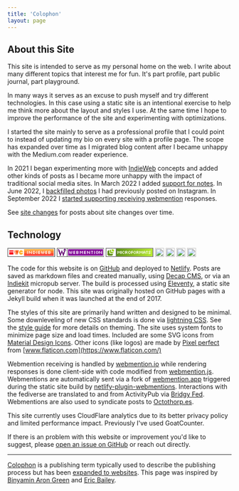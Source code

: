 ```yaml
---
title: 'Colophon'
layout: page
---
```


<style>
    /*double selector for specificity*/
    .badge.badge { height: 1.25rem; width: auto; }
</style>

## About this Site

This site is intended to serve as my personal home on the web. I write about many different topics that interest me for fun. It's part profile, part public journal, part playground.

In many ways it serves as an excuse to push myself and try different technologies.
In this case using a static site is an intentional exercise to help me think more about the layout and styles I use.
At the same time I hope to improve the performance of the site and experimenting with optimizations.

I started the site mainly to serve as a professional profile that I could point to instead of updating my bio on every site with a profile page.
The scope has expanded over time as I migrated blog content after I became unhappy with the Medium.com reader experience.

In 2021 I began experimenting more with [IndieWeb](https://indieweb.org/) concepts and added other kinds of posts as I became more unhappy with the impact of traditional social media sites. In March 2022 I added [support for notes](/posts/2022/03/30/first-note/). In June 2022, I [backfilled photos](/posts/2022/06/10/instagram-photos-import/) I had previously posted on Instagram. In September 2022 I [started supporting receiving webmention](/posts/2022/09/09/displaying-webmentions) responses.

See <a href="/posts/tags/site changes/" class="tag chip-item">site changes</a> for posts about site changes over time.

## Technology

<a href="https://indieweb.org/" aria-label="IndieWeb"><svg width="80" height="15" class="badge" xmlns="http://www.w3.org/2000/svg" viewBox="0 0 80 15"><rect x="0" y="0" width="80" height="15" fill="white" stroke-width="2" stroke="#666" /><rect x="3" y="4" width="7" height="2" fill="#FC0D1B" /><rect x="3" y="7" width="7" height="4" fill="#FC0D1B" /><rect x="11" y="4" width="1" height="2" fill="#fc5d20" /><rect x="12" y="6" width="1" height="3" fill="#fc5d20" /><rect x="13" y="9" width="1" height="2" fill="#fc5d20" /><polygon points="13,4 19,4 19,6 18,6 18,9 17,9 17,11 15,11 15,9 14,9 14,6 13,6" fill="#fc5d20" /><polygon points="21,4 25,4 25,5 26,5 26,7 22,7 22,8 26,8 26,10 25,10 25,11 21,11 21,10 20,10 20,8 19,8 19,7 20,7 20,5 21,5" fill="#fdb02a" /><rect x="28" y="2" width="50" height="1" fill="#fda829" /><rect x="28" y="3" width="50" height="1" fill="#fd9c27" /><rect x="28" y="4" width="50" height="1" fill="#fd9025" /><rect x="28" y="5" width="50" height="1" fill="#fd8124" /><rect x="28" y="6" width="50" height="1" fill="#fd7222" /><rect x="28" y="7" width="50" height="1" fill="#fd6420" /><rect x="28" y="8" width="50" height="1" fill="#fc561f" /><rect x="28" y="9" width="50" height="1" fill="#fc481e" /><rect x="28" y="10" width="50" height="1" fill="#fc371d" /><rect x="28" y="11" width="50" height="1" fill="#fc291c" /><rect x="28" y="12" width="50" height="1" fill="#fc1c1c" /><path d="m33,5 h1 v5 h-1 z" fill="#fff" /><path d="m36,5 h1 v1 h1 v1 h1 v1 h1 v-3 h1 v5 h-1 v-1 h-1 v-1 h-1 v-1 h-1 v3 h-1 z" fill="#fff" /><path d="m43,5 h3 v1 h-2 v3 h2 v1 h-3 z" fill="#fff" /><path d="m46,6 h1 v3 h-1 z" fill="#fff" /><path d="m49,5 h1 v5 h-1 z" fill="#fff" /><path d="m52,5 h3 v1 h-2 v1 h2 v1 h-2 v1 h2 v1 h-3 z" fill="#fff" /><path d="m57,5 h1 v4 h1 v-3 h1 v3 h1 v-4 h1 v4 h-1 v1 h-1 v-1 h-1 v1 h-1 v-1 h-1 z" fill="#fff" /><path d="m64,5 h3 v1 h-2 v1 h2 v1 h-2 v1 h2 v1 h-3 z" fill="#fff" /><path d="m69,5 h3 v1 h-2 v1 h2 v1 h-2 v1 h2 v1 h-3 z" fill="#fff" /><rect x="72" y="6" width="1" height="1" fill="#fff" /><rect x="72" y="8" width="1" height="1" fill="#fff" /></svg></a>
<a href="https://indieweb.org/Webmention" aria-label="Webmention"><svg class="badge" width="80" height="15" version="1.1" viewBox="0 0 80 15" xmlns="http://www.w3.org/2000/svg"><rect width="80" height="15" fill="#666" /><rect x="18" y="1" width="61" height="13" fill="#fff" /><rect x="1" y="1" width="16" height="13" fill="#fff" /><path d="m13 1v1h-1v1h-1v1h1 1v1h-1v2h-1v2h-1v-3h-1v-2h-1v2h-1v3h-1v-2h-1v-3h-1v-2h-1-1v2h1v3h1v3h1v3h1 1v-3h1v-2h1v2h1v3h1 1v-3h1v-3h1v-3h1 1v-1h-1v-1h-1v-1h-1z" fill="#610371" /><rect x="19" y="2" width="59" height="11" fill="#850e9a" /><path d="m33 5v5h3v-1h-2v-1h2v-1h-2v-1h2v-1h-3zm3 1v1h1v-1h-1zm0 2v1h1v-1h-1z" fill="#fff" /><path d="m28 5h3v1h-2v1h2v1h-2v1h2v1h-3z" fill="#fff" /><path d="m21 5h1v4h1v-3h1v3h1v-4h1v4h-1v1h-1v-1h-1v1h-1v-1h-1z" fill="#fff" /><path d="m39 5h1v1h1v1h1v-1h1v-1h1v5h-1v-3h-1v1h-1v-1h-1v3h-1z" fill="#fff" /><path d="m51 5h1v1h1v1h1v1h1v-3h1v5h-1v-1h-1v-1h-1v-1h-1v3h-1z" fill="#fff" /><path d="m58 5h3v1h-1v4h-1v-4h-1" fill="#fff" /><path d="m63 5h1v5h-1z" fill="#fff" /><path d="m67 5v1h2v-1zm2 1v3h1v-3zm0 3h-2v1h2zm-2 0v-3h-1v3z" fill="#fff" /><path d="m71 5h1v1h1v1h1v1h1v-3h1v5h-1v-1h-1v-1h-1v-1h-1v3h-1z" fill="#fff" /><path d="m46 5h3v1h-2v1h2v1h-2v1h2v1h-3z" fill="#fff" /></svg></a>
<a href="http://microformats.org/" title="Microformats"><svg class="badge" width="80" height="15" xmlns="http://www.w3.org/2000/svg" viewBox="0 0 80 15"><defs><linearGradient id="greendient"><stop offset="0%" stop-color="#5c8e17" /><stop offset="100%" stop-color="#b8eb30" /></linearGradient></defs><rect x="0" y="0" width="80" height="15" fill="white" stroke-width="2" stroke="#666" /><rect x="18" y="1" width="61" height="13" fill="url('#greendient')" /><rect x="17" y="1" width="1" height="13" fill="#666" /><polygon points="4,4 6,4 6,9 7,9 7,10 12,10, 12,12 11,12 11,13 4,13 4,12 3,12 3,5 4,5" fill="#5c8d17" /><polygon points="7,3 9,3 9,6 10,6 10,7 13,7 13,9 8,9 8,8 7,8" fill="#8dc024" /><polygon points="10,2 13,2 13,3 14,3 14,6 11,6 11,5 10,5" fill="#a5d82b" /><path d="m20,5 h1 v1 h1 v1 h1 v-1 h1 v-1 h1 v5 h-1 v-3 h-1 v1 h-1 v-1 h-1 v3 h-1 z" fill="#fff" /><path d="m26,5 h1 v5 h-1 z" fill="#fff" /><path d="m29,5 h2 v1 h1 v1 h-1 v-1 h-2 v3 h2 v-1 h1 v1 h-1 v1 h-2 v-1 h-1 v-3 h1 z" fill="#fff" /><path d="m33,5 h3 v1 h-2 v1 h2 v2 h1 v1 h-1 v-1 h-1 v-1 h-1 v2 h-1 z" fill="#fff" /><rect x="36" y="6" width="1" height="1" fill="#fff" /><path d="m39,5 h2 v1 h1 v1 h-1 v-1 h-2 v3 h2 v-1 h1 v1 h-1 v1 h-2 v-1 h-1 v-3 h1 z" fill="#fff" /><rect x="41" y="7" width="1" height="1" fill="#fff" /><path d="m43,5 h3 v1 h-2 v1 h2 v1 h-2 v2 h-1 z" fill="#fff" /><path d="m48,5 h2 v1 h1 v1 h-1 v-1 h-2 v3 h2 v-1 h1 v1 h-1 v1 h-2 v-1 h-1 v-3 h1 z" fill="#fff" /><rect x="50" y="7" width="1" height="1" fill="#fff" /><path d="m52,5 h3 v1 h-2 v1 h2 v2 h1 v1 h-1 v-1 h-1 v-1 h-1 v2 h-1 z" fill="#fff" /><rect x="55" y="6" width="1" height="1" fill="#fff" /><path d="m57,5 h1 v1 h1 v1 h1 v-1 h1 v-1 h1 v5 h-1 v-3 h-1 v1 h-1 v-1 h-1 v3 h-1 z" fill="#fff" /><path d="m64,5 h2 v1 h1 v4 h-1 v-4 h-2 v4 h-1 v-4 h1 z" fill="#fff" /><rect x="64" y="7" width="2" height="1" fill="#fff" /><path d="m68,5 h3 v1 h-1 v4 h-1 v-4 h-1" fill="#fff" /><path d="m73,5 h3 v1 h-3 v1 h2 v1 h1 v1 h-1 v1 h-3 v-1 h3 v-1 h-2 v-1 h-1 v-1 h1" fill="#fff" /></svg></a>
<a href="/feed.xml"><img src="https://web.badges.world/badges/feeds/atom.png" alt="Atom" class="badge"></a>
<a href="https://archiveready.com/check?url=https://www.ciccarello.me/"><img src="https://archiveready.com/img/archiveready-badge.png" alt="Website Archivability Testing" class="badge"></a>
<a href="https://app.netlify.com/sites/mystifying-brahmagupta-67e639/deploys"><img src="https://api.netlify.com/api/v1/badges/af8cd9bd-b0a4-417f-bfa1-d11e6d8ed0f7/deploy-status" alt="Netlify Status" class="badge"></a>
<a href="https://octothorp.es"><img src="https://octothorp.es/badge.png" alt="Badge for the Octothorpes main ring" class="badge" /></a>

The code for this website is on [GitHub](https://github.com/aciccarello/ciccarello.me) and deployed to [Netlify](https://www.netlify.com/).
Posts are saved as markdown files and created manually, using [Decap CMS](https://decapcms.org/), or via an [Indiekit](https://getindiekit.com/) micropub server.
The build is processed using [Eleventy](11ty.dev), a static site generator for node.
This site was originally hosted on GitHub pages with a Jekyll build when it was launched at the end of 2017.

The styles of this site are primarily hand written and designed to be minimal.
Some downleveling of new CSS standards is done via [lightning CSS](https://lightningcss.dev/).
See the [style guide](/style-guide) for more details on theming.
The site uses system fonts to minimize page size and load times.
Included are some SVG icons from [Material Design Icons](https://material.io/tools/icons/?style=baseline).
Other icons (like logos) are made by [Pixel perfect](https://icon54.com/) from [www.flaticon.com](https://www.flaticon.com/)

Webmention receiving is handled by [webmention.io](https://webmention.io/) while rendering responses is done client-side with code modified from [webmention.js](https://github.com/PlaidWeb/webmention.js).
Webmentions are automatically sent via a fork of [webmention.app](https://webmention.app/) triggered during the static site build by [netlify-plugin-webmentions](https://github.com/CodeFoodPixels/netlify-plugin-webmentions).
Interactions with the fediverse are translated to and from ActivityPub via [Bridgy Fed](https://fed.brid.gy/).
Webmentions are also used to syndicate posts to <a href="https://octothorp.es">Octothorp.es</a>.

This site currently uses CloudFlare analytics due to its better privacy policy and limited performance impact. Previously I've used GoatCounter.

If there is an problem with this website or improvement you'd like to suggest, please [open an issue on GitHub](https://github.com/aciccarello/ciccarello.me/issues) or reach out directly.

---

[Colophon](<https://en.wikipedia.org/wiki/Colophon_(publishing)>) is a publishing term typically used to describe the publishing process but has been [expanded to websites](https://indieweb.org/colophon). This page was inspired by [Binyamin Aron Green](https://binyam.in/colophon/) and [Eric Bailey](https://ericwbailey.design/colophon/).
